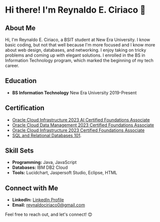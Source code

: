 # Hi there! I'm Reynaldo E. Ciriaco 👋

## About Me

Hi, I'm Reynaldo E. Ciriaco, a BSIT student at New Era University. I know basic coding, but not that well because I'm more focused and I know more about web design, databases, and networking. I enjoy taking on tricky problems and coming up with elegant solutions. I enrolled in the BS in Information Technology program, which marked the beginning of my tech career.

## Education

- **BS Information Technology**
  New Era University
  2019-Present

## Certification

- [Oracle Cloud Infrastructure 2023 AI Certified Foundations Associate](https://catalog-education.oracle.com/pls/certview/sharebadge?id=0FBD0F4F053D4F04923A15CD4539DD6B507D50BD290233AAE7F7A2C4292C1E0F&fbclid=IwAR3hWEIHqALmMVvaXEHNO6xkwmtMiuBWmiZHjtvaDvkHxGxnjP17cg1rLu0)
- [Oracle Cloud Data Management 2023 Certified Foundations Associate](https://catalog-education.oracle.com/pls/certview/sharebadge?id=2D54B24E30D4C37EA347FE38BAE6DD08E01233C72D66379AA540CA28E8C17C15&fbclid=IwAR1a9lmhFh0Gzl3iRu1yC6cxG_XMXYI5Eci--qnVswiYxb8CbkYDn-YVx3o)
- [Oracle Cloud Infrastructure 2023 Certified Foundations Associate](https://catalog-education.oracle.com/pls/certview/sharebadge?id=8D45D455C6C3A429BD92125DFE5EA4708EDF439EB893899BDD244FDCB861114E&fbclid=IwAR3bCw0Pv0M83EUErt-rfkaJogb7BZ9bPziDFOS_cMsrdxqMBxovQ3aY6Ew)
- [SQL and Relational Databases 101](https://courses.cognitiveclass.ai/certificates/79d101344cc54b97b9d399bd8c55972a).

## Skill Sets

- **Programming:** Java, JavaScript
- **Databases:** IBM DB2 Cloud
- **Tools:** Lucidchart, Jaspersoft Studio, Eclipse, HTML

## Connect with Me

- **LinkedIn:** [LinkedIn Profile](https://www.linkedin.com/in/reynaldo-ciriaco-jr-b859a128a/)
- **Email:** reynaldociriaco0@gmail.com

Feel free to reach out, and let's connect! 😊
